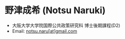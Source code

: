 # 野津成希 (Notsu Naruki)

- 大阪大学大学院国際公共政策研究科 博士後期課程(D2)
- Email: [notsu.naru[at]gmail.com](mailto:notsu.naru@gmail.com)
